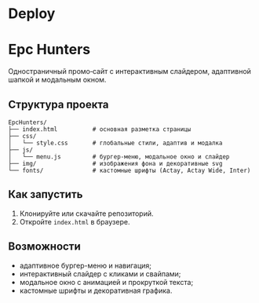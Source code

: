 # Deploy 
# Epc Hunters

Одностраничный промо‑сайт с интерактивным слайдером, адаптивной шапкой и модальным окном.

## Структура проекта

```
EpcHunters/
├── index.html          # основная разметка страницы
├── css/
│   └── style.css       # глобальные стили, адаптив и модалка
├── js/
│   └── menu.js         # бургер-меню, модальное окно и слайдер
├── img/                # изображения фона и декоративные svg
└── fonts/              # кастомные шрифты (Actay, Actay Wide, Inter)
```

## Как запустить

1. Клонируйте или скачайте репозиторий.
2. Откройте `index.html` в браузере.

## Возможности

- адаптивное бургер-меню и навигация;
- интерактивный слайдер с кликами и свайпами;
- модальное окно с анимацией и прокруткой текста;
- кастомные шрифты и декоративная графика.

